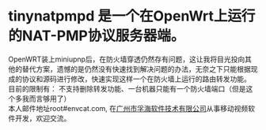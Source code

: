 # tinynatpmpd 是一个在OpenWrt上运行的NAT-PMP协议服务器端。
OpenWRT装上miniupnp后，在防火墙穿透仍然存有问题，这让我将目光投向其他的替代方案，遗憾的是仍然没有快速找到解决问题的办法，无奈之下只能根据现成的协议和源码进行修改，快速实现这样一个在防火墙上运行的路由转发功能。
目前的限制有： 不支持删除转发功能、一台机器只能有一个防火墙端口（但是这个多我而言够用了）
<br />
本人邮件地址root#envcat.com, 在[广州市孚海软件技术有限公司](http://envcat.com/)从事移动视频软件开发，欢迎交流。
